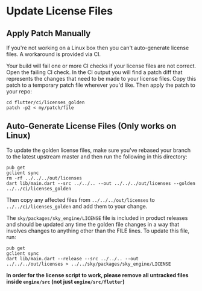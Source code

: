 # Update License Files

## Apply Patch Manually
If you're not working on a Linux box then you can't auto-generate license files. A workaround is provided via CI.

Your build will fail one or more CI checks if your license files are not correct. Open the failing CI check. In the CI output you will find a patch diff that represents the changes that need to be made to your license files. Copy this patch to a temporary patch file wherever you'd like. Then apply the patch to your repo:

```
cd flutter/ci/licenses_golden
patch -p2 < my/patch/file
```

## Auto-Generate License Files (Only works on Linux)
To update the golden license files, make sure you've rebased your branch to the latest upstream master and then run the following in this directory:

```
pub get
gclient sync
rm -rf ../../../out/licenses
dart lib/main.dart --src ../../.. --out ../../../out/licenses --golden ../../ci/licenses_golden
```

Then copy any affected files from `../../../out/licenses` to `../../ci/licenses_golden` and add them to your change.

The `sky/packages/sky_engine/LICENSE` file is included in product releases and should be updated any time the golden file changes in a way that involves changes to anything other than the FILE lines.  To update this file, run:

```
pub get
gclient sync
dart lib/main.dart --release --src ../../.. --out ../../../out/licenses > ../../sky/packages/sky_engine/LICENSE
```

**In order for the license script to work, please remove all untracked files inside `engine/src` (not just `engine/src/flutter`)**
